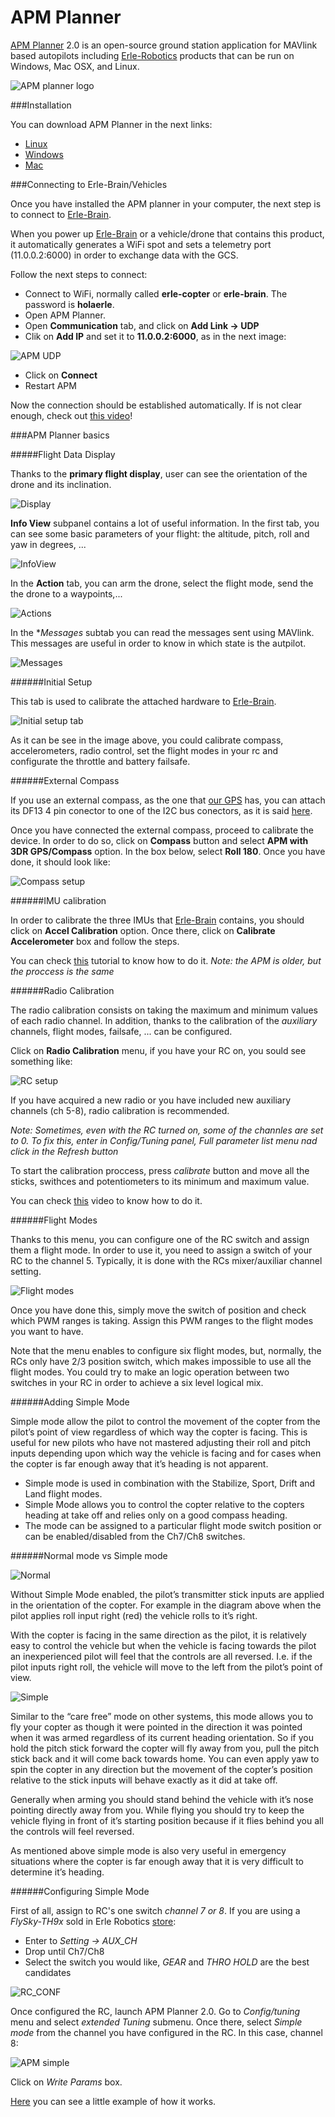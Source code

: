 # APM Planner

[APM Planner](http://planner2.ardupilot.com/) 2.0 is an open-source ground station application for MAVlink based autopilots including [Erle-Robotics](http://erlerobotics.com) products that can be run on Windows, Mac OSX, and Linux.

![APM planner logo](../img/GCS/apm_planner_logo.png)

###Installation

You can download APM Planner in the next links:

* [Linux](http://planner2.ardupilot.com/wiki/installation-for-linux/)
* [Windows](http://planner2.ardupilot.com/wiki/install-windows/)
* [Mac](http://planner2.ardupilot.com/wiki/mac-install/)

###Connecting to Erle-Brain/Vehicles

Once you have installed the APM planner in your computer, the next step is to connect to [Erle-Brain](http://erlerobotics.com/blog/erle-brain).

When you power up [Erle-Brain](http://erlerobotics.com/blog/erle-brain) or a vehicle/drone that contains this product, it automatically generates a WiFi spot and sets a telemetry port (11.0.0.2:6000) in order to exchange data with the GCS.

Follow the next steps to connect:

* Connect to WiFi, normally called **erle-copter** or **erle-brain**. The password is **holaerle**.
* Open APM Planner.
* Open **Communication** tab, and click on **Add Link -> UDP**
* Clik on **Add IP** and set it to **11.0.0.2:6000**, as in the next image:

![APM UDP](../img/GCS/apm_udp.png)

* Click on **Connect**
* Restart APM

Now the connection should be established automatically. If is not clear enough, check out [this video](https://www.youtube.com/watch?feature=player_detailpage&v=pKJyeTF_Qbo#t=69)!

###APM Planner basics

#####Flight Data Display

Thanks to the **primary flight display**, user can see the orientation of the drone and its inclination.

![Display](../img/GCS/apm_primary_display.png)

**Info View** subpanel contains a lot of useful information. In the first tab, you can see some basic parameters of your flight: the altitude, pitch, roll and yaw in degrees, ...

![InfoView](../img/GCS/apm_infoview.png)

In the **Action** tab, you can arm the drone, select the flight mode, send the the drone to a waypoints,...

![Actions](../img/GCS/apm_action.png)

In the **Messages* subtab you can read the messages sent using MAVlink. This messages are useful in order to know in which state is the autpilot.

![Messages](../img/GCS/apm_messages.png)

######Initial Setup

This tab is used to calibrate the attached hardware to [Erle-Brain](http://erlerobotics.com/blog/erle-brain).

![Initial setup tab](../img/GCS/apm_setup.png)

As it can be see in the image above, you could calibrate compass, accelerometers, radio control, set the flight modes in your rc and configurate the throttle and battery failsafe.

######External Compass

If you use an external compass, as the one that [our GPS](https://erlerobotics.com/blog/product/erle-gps-erle-ublox-gps-compass-kit/) has, you can attach its DF13 4 pin conector to one of the I2C bus conectors, as it is said [here](../hardware/setup/README.md#).

Once you have connected the external compass, proceed to calibrate the device. In order to do so, click on **Compass** button and select **APM with 3DR GPS/Compass** option. In the box below, select **Roll 180**. Once you have done, it should look like:

![Compass setup](../img/GCS/apm_compass.png)

######IMU calibration

In order to calibrate the three IMUs that [Erle-Brain](http://erlerobotics.com/blog/erle-brain) contains, you should click on **Accel Calibration** option. Once there, click on **Calibrate Accelerometer** box and follow the steps.

You can check [this](https://vimeo.com/56224615) tutorial to know how to do it.
*Note: the APM is older, but the proccess is the same*

######Radio Calibration

The radio calibration consists on taking the maximum and minimum values of each radio channel. In addition, thanks to the calibration of the _auxiliary_ channels, flight modes, failsafe, ... can be configured.

Click on **Radio Calibration** menu, if you have your RC on, you sould see something like:

![RC setup](../img/GCS/apm_rc.png)

If you have acquired a new radio or you have included new auxiliary channels (ch 5-8), radio calibration is recommended. 

*Note: Sometimes, even with the RC turned on, some of the channles are set to 0. To fix this, enter in _Config/Tuning_ panel, _Full parameter list_ menu nad click in the _Refresh_ button*

To start the calibration proccess, press *calibrate* button and move all the sticks, swithces and potentiometers to its minimum and maximum value.

You can check [this](https://www.youtube.com/watch?v=iUahfiWcSfY) video to know how to do it.

######Flight Modes

Thanks to this menu, you can configure one of the RC switch and assign them a flight mode. In order to use it, you need to assign a switch of your RC to the channel 5. Typically, it is done with the RCs mixer/auxiliar channel setting.

![Flight modes](../img/GCS/apm_flightmodes.png)

Once you have done this, simply move the switch of position and check which PWM ranges is taking. Assign this PWM ranges to the flight modes you want to have.

Note that the menu enables to configure six flight modes, but, normally, the RCs only have 2/3 position switch, which makes impossible to use all the flight modes. You could try to make an logic operation between two switches in your RC in order to achieve a six level logical mix.

######Adding Simple Mode

Simple mode allow the pilot to control the movement of the copter from the pilot’s point of view regardless of which way the copter is facing. This is useful for new pilots who have not mastered adjusting their roll and pitch inputs depending upon which way the vehicle is facing and for cases when the copter is far enough away that it’s heading is not apparent.

* Simple mode is used in combination with the Stabilize, Sport, Drift and Land flight modes.
* Simple Mode allows you to control the copter relative to the copters heading at take off and relies only on a good compass heading.
* The mode can be assigned to a particular flight mode switch position or can be enabled/disabled from the Ch7/Ch8 switches.

######Normal mode vs Simple mode

![Normal](http://copter.ardupilot.com/wp-content/uploads/sites/2/2012/12/NormalControls-1024x688.png)

Without Simple Mode enabled, the pilot’s transmitter stick inputs are applied in the orientation of the copter.  For example in the diagram above when the pilot applies roll input right (red) the vehicle rolls to it’s right.

With the copter is facing in the same direction as the pilot, it is relatively easy to control the vehicle but when the vehicle is facing towards the pilot an inexperienced pilot will feel that the controls are all reversed.  I.e. if the pilot inputs right roll, the vehicle will move to the left from the pilot’s point of view.

![Simple](http://copter.ardupilot.com/wp-content/uploads/sites/2/2012/12/SimpleModeControls-1024x766.png)

Similar to the “care free” mode on other systems, this mode allows you to fly your copter as though it were pointed in the direction it was pointed when it was armed regardless of its current heading orientation.  So if you hold the pitch stick forward the copter will fly away from you, pull the pitch stick back and it will come back towards home.  You can even apply yaw to spin the copter in any direction but the movement of the copter’s position relative to the stick inputs will behave exactly as it did at take off.

Generally when arming you should stand behind the vehicle with it’s nose pointing directly away from you.  While flying you should try to keep the vehicle flying in front of it’s starting position because if it flies behind you all the controls will feel reversed.

As mentioned above simple mode is also very useful in emergency situations where the copter is far enough away that it is very difficult to determine it’s heading.

######Configuring Simple Mode

First of all, assign to RC's one switch *channel 7 or 8*. If you are using a *FlySky-TH9x* sold in Erle Robotics [store](https://erlerobotics.com/blog/tienda/):

* Enter to *Setting -> AUX_CH*
* Drop until Ch7/Ch8
* Select the switch you would like, *GEAR* and *THRO HOLD* are the best candidates

![RC_CONF](../img/GCS/rc_conf.png)

Once configured the RC, launch APM Planner 2.0. Go to *Config/tuning* menu and select *extended Tuning* submenu. Once there, select *Simple mode* from the channel you have configured in the RC. In this case, channel 8:

![APM simple](../img/GCS/simple_mode.png)

Click on *Write Params* box. 

[Here](https://www.youtube.com/watch?v=JBKhGYKU_Z0) you can see a little example of how it works.


